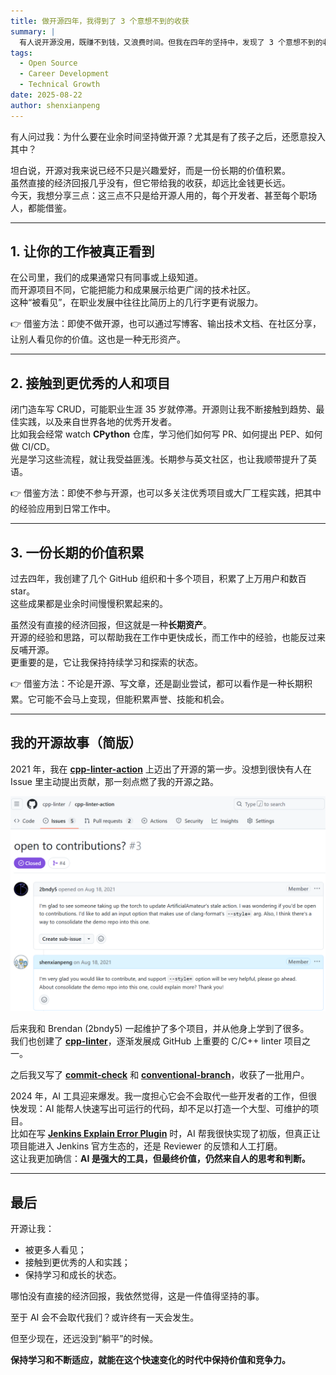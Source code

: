 ```yaml
---
title: 做开源四年，我得到了 3 个意想不到的收获
summary: |
  有人说开源没用，既赚不到钱，又浪费时间。但我在四年的坚持中，发现了 3 个意想不到的收获：让工作被真正看到、接触更优秀的人和项目、以及一份长期的价值积累。这些收获，其实每个开发者都能借鉴。
tags:
  - Open Source
  - Career Development
  - Technical Growth
date: 2025-08-22
author: shenxianpeng
---
```


有人问过我：为什么要在业余时间坚持做开源？尤其是有了孩子之后，还愿意投入其中？

坦白说，开源对我来说已经不只是兴趣爱好，而是一份长期的价值积累。  
虽然直接的经济回报几乎没有，但它带给我的收获，却远比金钱更长远。  
今天，我想分享三点：这三点不只是给开源人用的，每个开发者、甚至每个职场人，都能借鉴。

---

## 1. 让你的工作被真正看到

在公司里，我们的成果通常只有同事或上级知道。  
而开源项目不同，它能把能力和成果展示给更广阔的技术社区。  
这种“被看见”，在职业发展中往往比简历上的几行字更有说服力。

👉 借鉴方法：即使不做开源，也可以通过写博客、输出技术文档、在社区分享，让别人看见你的价值。这也是一种无形资产。

---

## 2. 接触到更优秀的人和项目

闭门造车写 CRUD，可能职业生涯 35 岁就停滞。开源则让我不断接触到趋势、最佳实践，以及来自世界各地的优秀开发者。  
比如我会经常 watch **CPython** 仓库，学习他们如何写 PR、如何提出 PEP、如何做 CI/CD。  
光是学习这些流程，就让我受益匪浅。长期参与英文社区，也让我顺带提升了英语。

👉 借鉴方法：即使不参与开源，也可以多关注优秀项目或大厂工程实践，把其中的经验应用到日常工作中。

---

## 3. 一份长期的价值积累

过去四年，我创建了几个 GitHub 组织和十多个项目，积累了上万用户和数百 star。  
这些成果都是业余时间慢慢积累起来的。

虽然没有直接的经济回报，但这就是一种**长期资产**。  
开源的经验和思路，可以帮助我在工作中更快成长，而工作中的经验，也能反过来反哺开源。  
更重要的是，它让我保持持续学习和探索的状态。

👉 借鉴方法：不论是开源、写文章，还是副业尝试，都可以看作是一种长期积累。它可能不会马上变现，但能积累声誉、技能和机会。

---

## 我的开源故事（简版）

2021 年，我在 [**cpp-linter-action**](https://github.com/cpp-linter/cpp-linter-action) 上迈出了开源的第一步。没想到很快有人在 Issue 里主动提出贡献，那一刻点燃了我的开源之路。  

![开始了开源](start.png)

后来我和 Brendan (2bndy5) 一起维护了多个项目，并从他身上学到了很多。  
我们也创建了 [**cpp-linter**](https://github.com/cpp-linter)，逐渐发展成 GitHub 上重要的 C/C++ linter 项目之一。

之后我又写了 [**commit-check**](https://github.com/commit-check/commit-check) 和 [**conventional-branch**](https://github.com/conventional-branch/conventional-branch)，收获了一批用户。

2024 年，AI 工具迎来爆发。我一度担心它会不会取代一些开发者的工作，但很快发现：AI 能帮人快速写出可运行的代码，却不足以打造一个大型、可维护的项目。  
比如在写 [**Jenkins Explain Error Plugin**](https://github.com/jenkinsci/explain-error-plugin) 时，AI 帮我很快实现了初版，但真正让项目能进入 Jenkins 官方生态的，还是 Reviewer 的反馈和人工打磨。  
这让我更加确信：**AI 是强大的工具，但最终价值，仍然来自人的思考和判断。**

---

## 最后

开源让我：  

* 被更多人看见；  
* 接触到更优秀的人和实践；  
* 保持学习和成长的状态。  

哪怕没有直接的经济回报，我依然觉得，这是一件值得坚持的事。  

至于 AI 会不会取代我们？或许终有一天会发生。

但至少现在，还远没到“躺平”的时候。

**保持学习和不断适应，就能在这个快速变化的时代中保持价值和竞争力。**
